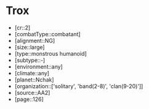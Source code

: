 
# Trox

- [cr::2]
- [combatType::combatant]
- [alignment::NG]
- [size::large]
- [type::monstrous humanoid]
- [subtype::-]
- [environment::any]
- [climate::any]
- [planet::Nchak]
- [organization::['solitary', 'band(2-8)', 'clan(9-20)']]
- [source::AA2]
- [page::126]

